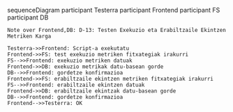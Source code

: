 sequenceDiagram
    participant Testerra
    participant Frontend
    participant FS
    participant DB

    Note over Frontend,DB: D-13: Testen Exekuzio eta Erabiltzaile Ekintzen Metriken Karga

    Testerra->>Frontend: Script-a exekutatu
    Frontend->>FS: test exekuzio metriken fitxategiak irakurri
    FS-->>Frontend: exekuzio metriken datuak
    Frontend->>DB: exekuzio metrikak datu-basean gorde
    DB-->>Frontend: gordetze konfirmazioa
    Frontend->>FS: erabiltzaile ekintzen metriken fitxategiak irakurri
    FS-->>Frontend: erabiltzaile ekintzen datuak
    Frontend->>DB: erabiltzaile ekintzak datu-basean gorde
    DB-->>Frontend: gordetze konfirmazioa
    Frontend-->>Testerra: OK